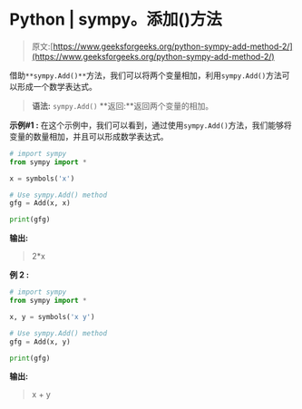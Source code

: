 # Python | sympy。添加()方法

> 原文:[https://www.geeksforgeeks.org/python-sympy-add-method-2/](https://www.geeksforgeeks.org/python-sympy-add-method-2/)

借助`**sympy.Add()**`方法，我们可以将两个变量相加，利用`sympy.Add()`方法可以形成一个数学表达式。

> **语法:** `sympy.Add()`
> **返回:**返回两个变量的相加。

**示例#1 :**
在这个示例中，我们可以看到，通过使用`sympy.Add()`方法，我们能够将变量的数量相加，并且可以形成数学表达式。

```py
# import sympy
from sympy import * 

x = symbols('x')

# Use sympy.Add() method
gfg = Add(x, x)

print(gfg)
```

**输出:**

> 2*x

**例 2 :**

```py
# import sympy
from sympy import * 

x, y = symbols('x y')

# Use sympy.Add() method
gfg = Add(x, y)

print(gfg)
```

**输出:**

> x + y